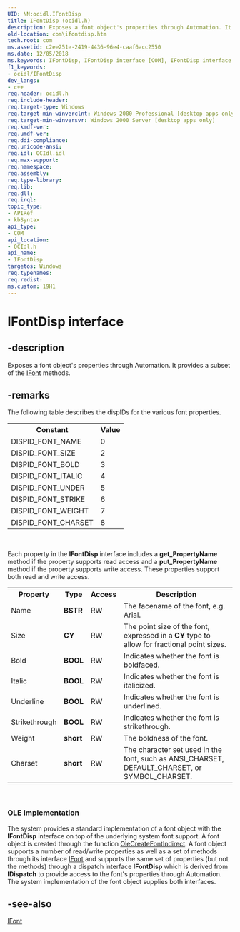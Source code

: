 ```yaml
---
UID: NN:ocidl.IFontDisp
title: IFontDisp (ocidl.h)
description: Exposes a font object's properties through Automation. It provides a subset of the IFont methods.
old-location: com\ifontdisp.htm
tech.root: com
ms.assetid: c2ee251e-2419-4436-96e4-caaf6acc2550
ms.date: 12/05/2018
ms.keywords: IFontDisp, IFontDisp interface [COM], IFontDisp interface [COM],described, _ctrl_ifontdisp, com.ifontdisp, ocidl/IFontDisp
f1_keywords:
- ocidl/IFontDisp
dev_langs:
- c++
req.header: ocidl.h
req.include-header: 
req.target-type: Windows
req.target-min-winverclnt: Windows 2000 Professional [desktop apps only]
req.target-min-winversvr: Windows 2000 Server [desktop apps only]
req.kmdf-ver: 
req.umdf-ver: 
req.ddi-compliance: 
req.unicode-ansi: 
req.idl: OCIdl.idl
req.max-support: 
req.namespace: 
req.assembly: 
req.type-library: 
req.lib: 
req.dll: 
req.irql: 
topic_type:
- APIRef
- kbSyntax
api_type:
- COM
api_location:
- OCIdl.h
api_name:
- IFontDisp
targetos: Windows
req.typenames: 
req.redist: 
ms.custom: 19H1
---
```


# IFontDisp interface


## -description


Exposes a font object's properties through Automation. It provides a subset of the <a href="https://docs.microsoft.com/windows/desktop/api/ocidl/nn-ocidl-ifont">IFont</a> methods.


## -remarks



The following table describes the dispIDs for the various font properties.

<table>
<tr>
<th>Constant</th>
<th>Value</th>
</tr>
<tr>
<td>DISPID_FONT_NAME

</td>
<td>0</td>
</tr>
<tr>
<td>DISPID_FONT_SIZE
</td>
<td>2</td>
</tr>
<tr>
<td>DISPID_FONT_BOLD
</td>
<td>3</td>
</tr>
<tr>
<td>DISPID_FONT_ITALIC
</td>
<td>4</td>
</tr>
<tr>
<td>DISPID_FONT_UNDER
</td>
<td>5</td>
</tr>
<tr>
<td>DISPID_FONT_STRIKE
</td>
<td>6</td>
</tr>
<tr>
<td>DISPID_FONT_WEIGHT
</td>
<td>7</td>
</tr>
<tr>
<td>DISPID_FONT_CHARSET
</td>
<td>8</td>
</tr>
</table>
 

Each property in the <b>IFontDisp</b> interface includes a <b>get_PropertyName</b> method if the property supports read access and a <b>put_PropertyName</b> method if the property supports write access. These properties support both read and write access.

<table>
<tr>
<th>Property</th>
<th>Type</th>
<th>Access</th>
<th>Description</th>
</tr>
<tr>
<td>Name</td>
<td><b>BSTR</b></td>
<td>RW</td>
<td>The facename of the font, e.g. Arial.
</td>
</tr>
<tr>
<td>Size</td>
<td><b>CY</b></td>
<td>RW</td>
<td>The point size of the font, expressed in a <b>CY</b> type to allow for fractional point sizes.
</td>
</tr>
<tr>
<td>Bold</td>
<td><b>BOOL</b></td>
<td>RW</td>
<td>Indicates whether the font is boldfaced.
</td>
</tr>
<tr>
<td>Italic</td>
<td><b>BOOL</b></td>
<td>RW</td>
<td>Indicates whether the font is italicized.
</td>
</tr>
<tr>
<td>Underline</td>
<td><b>BOOL</b></td>
<td>RW</td>
<td>Indicates whether the font is underlined.
</td>
</tr>
<tr>
<td>Strikethrough</td>
<td><b>BOOL</b></td>
<td>RW</td>
<td>Indicates whether the font is strikethrough.
</td>
</tr>
<tr>
<td>Weight</td>
<td><b>short</b></td>
<td>RW</td>
<td>The boldness of the font.
</td>
</tr>
<tr>
<td>Charset</td>
<td><b>short</b></td>
<td>RW</td>
<td>The character set used in the font, such as ANSI_CHARSET, DEFAULT_CHARSET, or SYMBOL_CHARSET.
</td>
</tr>
</table>
 

<h3><a id="OLE_Implementation"></a><a id="ole_implementation"></a><a id="OLE_IMPLEMENTATION"></a>OLE Implementation</h3>
The system provides a standard implementation of a font object with the <b>IFontDisp</b> interface on top of the underlying system font support. A font object is created through the function <a href="https://docs.microsoft.com/windows/desktop/api/olectl/nf-olectl-olecreatefontindirect">OleCreateFontIndirect</a>. A font object supports a number of read/write properties as well as a set of methods through its interface <a href="https://docs.microsoft.com/windows/desktop/api/ocidl/nn-ocidl-ifont">IFont</a> and supports the same set of properties (but not the methods) through a dispatch interface <b>IFontDisp</b> which is derived from <b>IDispatch</b> to provide access to the font's properties through Automation. The system implementation of the font object supplies both interfaces.




## -see-also




<a href="https://docs.microsoft.com/windows/desktop/api/ocidl/nn-ocidl-ifont">IFont</a>
 

 

